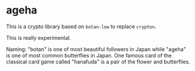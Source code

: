 # ageha

This is a crypto library based on `botan-low` to replace `crypton`.

This is really experimental.

Naming: "botan" is one of most beautiful followers in Japan while "ageha" is one of most common butterflies in Japan. One famous card of the classical card game called "hanafuda" is a pair of the flower and butterflies.

